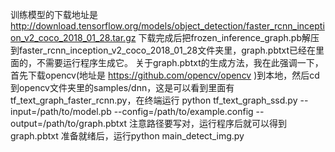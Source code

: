 训练模型的下载地址是 http://download.tensorflow.org/models/object_detection/faster_rcnn_inception_v2_coco_2018_01_28.tar.gz
下载完成后把frozen_inference_graph.pb解压到faster_rcnn_inception_v2_coco_2018_01_28文件夹里，graph.pbtxt已经在里面的，不需要运行程序生成它。
关于graph.pbtxt的生成方法，我在此强调一下，首先下载opencv(地址是 https://github.com/opencv/opencv )到本地，然后cd到opencv文件夹里的samples/dnn，这是可以看到里面有tf_text_graph_faster_rcnn.py，在终端运行 python tf_text_graph_ssd.py --input=/path/to/model.pb --config=/path/to/example.config --output=/path/to/graph.pbtxt
注意路径要写对，运行程序后就可以得到graph.pbtxt
准备就绪后，运行python main_detect_img.py
